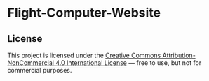 # Flight-Computer-Website

## License

This project is licensed under the [Creative Commons Attribution-NonCommercial 4.0 International License](https://creativecommons.org/licenses/by-nc/4.0/) — free to use, but not for commercial purposes.
